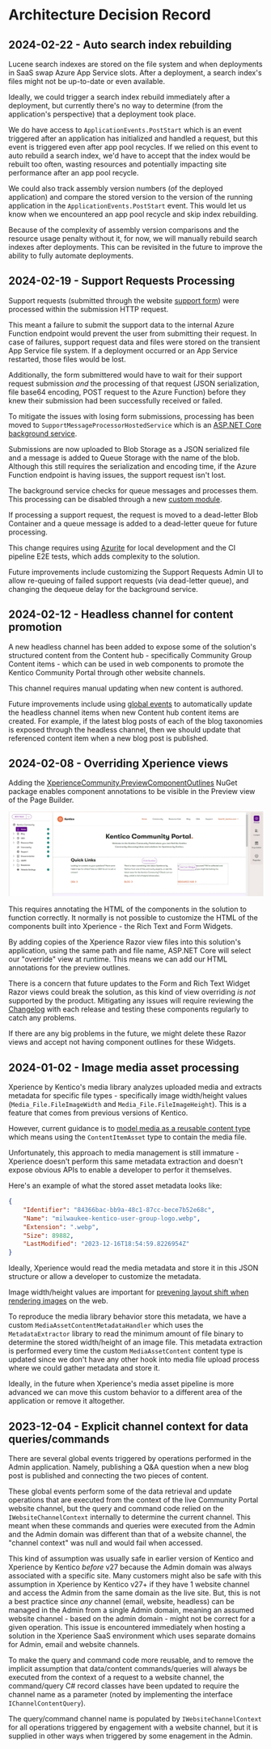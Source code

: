 # Architecture Decision Record

## 2024-02-22 - Auto search index rebuilding

Lucene search indexes are stored on the file system and when deployments in SaaS swap Azure App Service slots. After a deployment, a search index's files might not be up-to-date or even available.

Ideally, we could trigger a search index rebuild immediately after a deployment, but currently there's no way to determine (from the application's perspective) that a deployment took place.

We do have access to `ApplicationEvents.PostStart` which is an event triggered after an application has initialized and handled a request, but this event is triggered even after app pool recycles.
If we relied on this event to auto rebuild a search index, we'd have to accept that the index would be rebuilt too often, wasting resources and potentially impacting site performance after an app pool recycle.

We could also track assembly version numbers (of the deployed application) and compare the stored version to the version of the running application in the `ApplicationEvents.PostStart` event.
This would let us know when we encountered an app pool recycle and skip index rebuilding.

Because of the complexity of assembly version comparisons and the resource usage penalty without it, for now, we will manually rebuild search indexes after deployments.
This can be revisited in the future to improve the ability to fully automate deployments.

## 2024-02-19 - Support Requests Processing

Support requests (submitted through the website [support form](https://community.kentico.com/support)) were processed within the submission HTTP request.

This meant a failure to submit the support data to the internal Azure Function endpoint would prevent the user from submitting their request. In case of failures, support request data and files were stored on the transient App Service file system. If a deployment occurred or an App Service restarted, those files would be lost.

Additionally, the form submittered would have to wait for their support request submission _and_ the processing of that request (JSON serialization, file base64 encoding, POST request to the Azure Function) before they knew their submission had been successfully received or failed.

To mitigate the issues with losing form submissions, processing has been moved to `SupportMessageProcessorHostedService` which is an [ASP.NET Core background service](https://learn.microsoft.com/en-us/aspnet/core/fundamentals/host/hosted-services?view=aspnetcore-8.0&tabs=visual-studio#backgroundservice-base-class).

Submissions are now uploaded to Blob Storage as a JSON serialized file and a message is added to Queue Storage with the name of the blob. Although this still requires the serialization and encoding time, if the Azure Function endpoint is having issues, the support request isn't lost.

The background service checks for queue messages and processes them. This processing can be disabled through a new [custom module](https://docs.kentico.com/x/yASiCQ).

If processing a support request, the request is moved to a dead-letter Blob Container and a queue message is added to a dead-letter queue for future processing.

This change requires using [Azurite](https://learn.microsoft.com/en-us/azure/storage/common/storage-use-azurite?tabs=visual-studio%2Cblob-storage) for local development and the CI pipeline E2E tests, which adds complexity to the solution.

Future improvements include customizing the Support Requests Admin UI to allow re-queuing of failed support requests (via dead-letter queue),
and changing the dequeue delay for the background service.

## 2024-02-12 - Headless channel for content promotion

A new headless channel has been added to expose some of the solution's structured content from the Content hub - specifically Community Group Content items -
which can be used in web components to promote the Kentico Community Portal through other website channels.

This channel requires manual updating when new content is authored.

Future improvements include using [global events](https://docs.kentico.com/x/r4t1CQ) to automatically update the headless channel items
when new Content hub content items are created. For example, if the latest blog posts of each of the blog taxonomies is exposed through the headless channel,
then we should update that referenced content item when a new blog post is published.

## 2024-02-08 - Overriding Xperience views

Adding the [XperienceCommunity.PreviewComponentOutlines](https://github.com/seangwright/xperience-community-preview-component-outlines) NuGet package enables component annotations to be visible in the Preview view of the Page Builder.

![Community home page with Preview Component Outlines](/docs/images/XperienceCommunity.PreviewComponentOutlines-home-page.jpg)

This requires annotating the HTML of the components in the solution to function correctly. It normally is not possible to customize the HTML of the components built into
Xperience - the Rich Text and Form Widgets.

By adding copies of the Xperience Razor view files into this solution's application, using the same path and file name, ASP.NET Core will select our "override"
view at runtime. This means we can add our HTML annotations for the preview outlines.

There is a concern that future updates to the Form and Rich Text Widget Razor views could break the solution, as this kind of view overriding _is not_ supported by the product.
Mitigating any issues will require reviewing the [Changelog](https://docs.kentico.com/changelog) with each release and testing these components regularly to catch any
problems.

If there are any big problems in the future, we might delete these Razor views and accept not having component outlines for these Widgets.

## 2024-01-02 - Image media asset processing

Xperience by Kentico's media library analyzes uploaded media and extracts metadata for specific file types - specifically image width/height values (`Media_File.FileImageWidth` and `Media_File.FileImageHeight`). This is a feature that comes from previous versions of Kentico.

However, current guidance is to [model media as a reusable content type](https://docs.xperience.io/x/Do3WCQ#Generalcontentmodelingrecommendations-Digitalmarketingfeatures) which means using the `ContentItemAsset` type to contain the media file.

Unfortunately, this approach to media management is still immature - Xperience doesn't perform this same metadata extraction and doesn't expose obvious APIs to enable a developer to perfor it themselves.

Here's an example of what the stored asset metadata looks like:

```json
{
    "Identifier": "84366bac-bb9a-48c1-87cc-bece7b52e68c",
    "Name": "milwaukee-kentico-user-group-logo.webp",
    "Extension": ".webp",
    "Size": 89882,
    "LastModified": "2023-12-16T18:54:59.8226954Z"
}
```

Ideally, Xperience would read the media metadata and store it in this JSON structure or allow a developer to customize the metadata.

Image width/height values are important for [prevening layout shift when rendering images](https://www.aleksandrhovhannisyan.com/blog/setting-width-and-height-on-images/) on the web.

To reproduce the media library behavior store this metadata, we have a custom `MediaAssetContentMetadataHandler` which uses the `MetadataExtractor` library to read the minimum amount of file binary to determine the stored width/height of an image file.
This metadata extraction is performed every time the custom `MediaAssetContent` content type is updated since we don't have any other hook into media file upload process where we could gather metadata and store it.

Ideally, in the future when Xperience's media asset pipeline is more advanced we can move this custom behavior to a different area of the application or remove it altogether.

## 2023-12-04 - Explicit channel context for data queries/commands

There are several global events triggered by operations performed in the Admin application.
Namely, publishing a Q&A question when a new blog post is published and connecting the two pieces of content.

These global events perform some of the data retrieval and update operations that are executed from the context
of the live Community Portal website channel, but the query and command code relied on the `IWebsiteChannelContext` internally to determine the current channel.
This meant when these commands and queries were executed from the Admin and the Admin domain was different than that of a website channel, the "channel context"
was null and would fail when accessed.

This kind of assumption was usually safe in earlier version of Kentico and Xperience by Kentico _before_ v27 because the Admin domain was always associated
with a specific site. Many customers might also be safe with this assumption in Xperience by Kentico v27+ if they have 1 website channel and access the Admin
from the same domain as the live site. But, this is not a best practice since _any_ channel (email, website, headless) can be managed in the Admin from a
single Admin domain, meaning an assumed website channel - based on the admin domain - might not be correct for a given operation. This issue is
encountered immediately when hosting a solution in the Xperience SaaS environment which uses separate domains for Admin, email and website channels.

To make the query and command code more reusable, and to remove the implicit assumption that data/content commands/queries will always be executed from
the context of a request to a website channel, the command/query C# record classes have been updated to require the channel name as a parameter
(noted by implementing the interface `IChannelContentQuery`).

The query/command channel name is populated by `IWebsiteChannelContext` for all operations triggered by engagement with a website channel,
but it is supplied in other ways when triggered by some enagement in the Admin.
